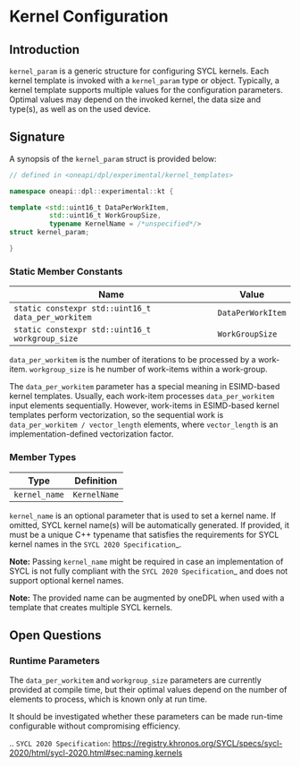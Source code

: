 # Kernel Configuration

## Introduction

`kernel_param` is a generic structure for configuring SYCL kernels.
Each kernel template is invoked with a `kernel_param` type or object.
Typically, a kernel template supports multiple values for the configuration parameters.
Optimal values may depend on the invoked kernel, the data size and type(s),
as well as on the used device.

## Signature

A synopsis of the `kernel_param` struct is provided below:

```c++
// defined in <oneapi/dpl/experimental/kernel_templates>

namespace oneapi::dpl::experimental::kt {

template <std::uint16_t DataPerWorkItem,
          std::uint16_t WorkGroupSize,
          typename KernelName = /*unspecified*/>
struct kernel_param;

}
```

### Static Member Constants

| Name                                               | Value             |
|----------------------------------------------------|-------------------|
| `static constexpr std::uint16_t data_per_workitem` | `DataPerWorkItem` |
| `static constexpr std::uint16_t workgroup_size`    | `WorkGroupSize`   |

`data_per_workitem` is the number of iterations to be processed by a work-item.
`workgroup_size` is he number of work-items within a work-group.

The ``data_per_workitem`` parameter has a special meaning in ESIMD-based kernel templates.
Usually, each work-item processes ``data_per_workitem`` input elements sequentially.
However, work-items in ESIMD-based kernel templates perform vectorization,
so the sequential work is ``data_per_workitem / vector_length`` elements, where ``vector_length``
is an implementation-defined vectorization factor.

### Member Types

| Type          | Definition   |
|---------------|--------------|
| `kernel_name` | `KernelName` |

`kernel_name` is an optional parameter that is used to set a kernel name.
If omitted, SYCL kernel name(s) will be automatically generated.
If provided, it must be a unique C++ typename that satisfies the requirements
for SYCL kernel names in the `SYCL 2020 Specification`_.

**Note:** Passing `kernel_name` might be required in case an implementation of SYCL
is not fully compliant with the `SYCL 2020 Specification`_
and does not support optional kernel names.

**Note:** The provided name can be augmented by oneDPL
when used with a template that creates multiple SYCL kernels.

## Open Questions

### Runtime Parameters

The `data_per_workitem` and `workgroup_size` parameters are currently provided at compile time,
but their optimal values depend on the number of elements to process, which is known only at run time.

It should be investigated whether these parameters can be made run-time configurable
without compromising efficiency.

.. `SYCL 2020 Specification`: https://registry.khronos.org/SYCL/specs/sycl-2020/html/sycl-2020.html#sec:naming.kernels
